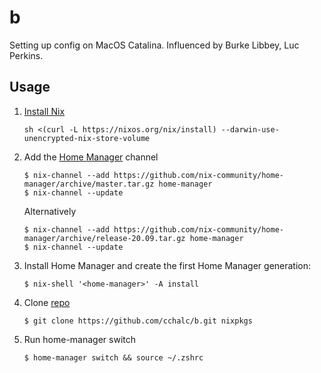 # b
Setting up config on MacOS Catalina. Influenced by Burke Libbey, Luc Perkins.

## Usage

1. [Install Nix](https://nixos.org/manual/nix/stable/#sect-macos-installation)

    ```console
    sh <(curl -L https://nixos.org/nix/install) --darwin-use-unencrypted-nix-store-volume
    ```

2. Add the [Home Manager](https://github.com/nix-community/home-manager/blob/master/README.md) channel

    ```console
    $ nix-channel --add https://github.com/nix-community/home-manager/archive/master.tar.gz home-manager
    $ nix-channel --update
    ```
    
    Alternatively
    ```console
    $ nix-channel --add https://github.com/nix-community/home-manager/archive/release-20.09.tar.gz home-manager
    $ nix-channel --update
    ```

3. Install Home Manager and create the first Home Manager generation:

    ```console
    $ nix-shell '<home-manager>' -A install
    ```

4. Clone [repo](https://github.com/cchalc/b)

    ```console
    $ git clone https://github.com/cchalc/b.git nixpkgs
    ```

5. Run home-manager switch

    ```console
    $ home-manager switch && source ~/.zshrc
    ```
